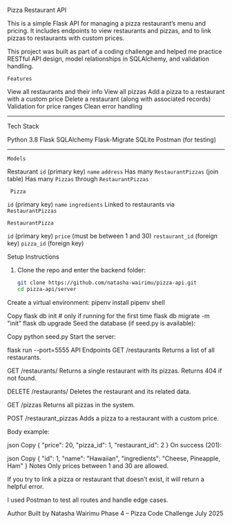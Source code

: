    Pizza Restaurant API

This is a simple Flask API for managing a pizza restaurant’s menu and pricing. It includes endpoints to view restaurants and pizzas, and to link pizzas to restaurants with custom prices.

This project was built as part of a coding challenge and helped me practice RESTful API design, model relationships in SQLAlchemy, and validation handling.


    Features

  View all restaurants and their info
  View all pizzas
  Add a pizza to a restaurant with a custom price
  Delete a restaurant (along with associated records)
 Validation for price ranges
 Clean error handling

---

 Tech Stack

  Python 3.8
  Flask
  SQLAlchemy
  Flask-Migrate
  SQLite 
  Postman (for testing)

---

    Models

   Restaurant
  `id` (primary key)
  `name`
  `address`
  Has many `RestaurantPizzas` (join table)
  Has many `Pizzas` through `RestaurantPizzas`

     Pizza
  `id` (primary key)
  `name`
 `ingredients`
  Linked to restaurants via `RestaurantPizzas`

    RestaurantPizza
  `id` (primary key)
 `price` (must be between 1 and 30)
  `restaurant_id` (foreign key)
  `pizza_id` (foreign key)


   Setup Instructions

1. Clone the repo and enter the backend folder:
   ```bash
   git clone https://github.com/natasha-wairimu/pizza-api.git
   cd pizza-api/server
Create a virtual environment:
   pipenv install
   pipenv shell

Copy
flask db init  # only if running for the first time
flask db migrate -m "init"
flask db upgrade
Seed the database (if seed.py is available):

Copy
python seed.py
Start the server:

flask run --port=5555
API Endpoints
GET /restaurants
Returns a list of all restaurants.

GET /restaurants/<id>
Returns a single restaurant with its pizzas.
Returns 404 if not found.

DELETE /restaurants/<id>
Deletes the restaurant and its related data.

GET /pizzas
Returns all pizzas in the system.

POST /restaurant_pizzas
Adds a pizza to a restaurant with a custom price.

Body example:

json
Copy
{
  "price": 20,
  "pizza_id": 1,
  "restaurant_id": 2
}
On success (201):

json
Copy
{
  "id": 1,
  "name": "Hawaiian",
  "ingredients": "Cheese, Pineapple, Ham"
}
Notes
Only prices between 1 and 30 are allowed.

If you try to link a pizza or restaurant that doesn’t exist, it will return a helpful error.

I used Postman to test all routes and handle edge cases.

Author
Built by Natasha Wairimu
Phase 4 – Pizza Code Challenge
July 2025